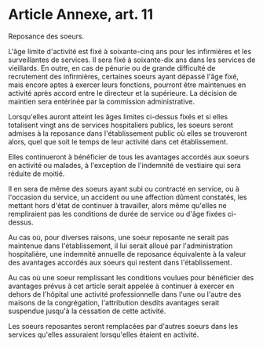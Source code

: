 # Article Annexe, art. 11

Reposance des soeurs.

L'âge limite d'activité est fixé à soixante-cinq ans pour les infirmières et les surveillantes de services. Il sera fixé à soixante-dix ans dans les services de vieillards. En outre, en cas de pénurie ou de grande difficulté de recrutement des infirmières, certaines soeurs ayant dépassé l'âge fixé, mais encore aptes à exercer leurs fonctions, pourront être maintenues en activité après accord entre le directeur et la supérieure. La décision de maintien sera entérinée par la commission administrative.

Lorsqu'elles auront atteint les âges limites ci-dessus fixés et si elles totalisent vingt ans de services hospitaliers publics, les soeurs seront admises à la reposance dans l'établissement public où elles se trouveront alors, quel que soit le temps de leur activité dans cet établissement.

Elles continueront à bénéficier de tous les avantages accordés aux soeurs en activité ou malades, à l'exception de l'indemnité de vestiaire qui sera réduite de moitié.

Il en sera de même des soeurs ayant subi ou contracté en service, ou à l'occasion du service, un accident ou une affection dûment constatés, les mettant hors d'état de continuer à travailler, alors même qu'elles ne rempliraient pas les conditions de durée de service ou d'âge fixées ci-dessus.

Au cas où, pour diverses raisons, une soeur reposante ne serait pas maintenue dans l'établissement, il lui serait alloué par l'administration hospitalière, une indemnité annuelle de reposance équivalente à la valeur des avantages accordés aux soeurs qui restent dans l'établissement.

Au cas où une soeur remplissant les conditions voulues pour bénéficier des avantages prévus à cet article serait appelée à continuer à exercer en dehors de l'hôpital une activité professionnelle dans l'une ou l'autre des maisons de la congrégation, l'attribution desdits avantages serait suspendue jusqu'à la cessation de cette activité.

Les soeurs reposantes seront remplacées par d'autres soeurs dans les services qu'elles assuraient lorsqu'elles étaient en activité.

